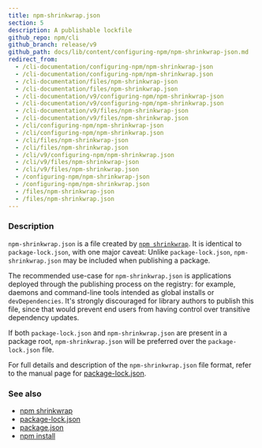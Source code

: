 ```yaml
---
title: npm-shrinkwrap.json
section: 5
description: A publishable lockfile
github_repo: npm/cli
github_branch: release/v9
github_path: docs/lib/content/configuring-npm/npm-shrinkwrap-json.md
redirect_from:
  - /cli-documentation/configuring-npm/npm-shrinkwrap-json
  - /cli-documentation/configuring-npm/npm-shrinkwrap.json
  - /cli-documentation/files/npm-shrinkwrap-json
  - /cli-documentation/files/npm-shrinkwrap.json
  - /cli-documentation/v9/configuring-npm/npm-shrinkwrap-json
  - /cli-documentation/v9/configuring-npm/npm-shrinkwrap.json
  - /cli-documentation/v9/files/npm-shrinkwrap-json
  - /cli-documentation/v9/files/npm-shrinkwrap.json
  - /cli/configuring-npm/npm-shrinkwrap-json
  - /cli/configuring-npm/npm-shrinkwrap.json
  - /cli/files/npm-shrinkwrap-json
  - /cli/files/npm-shrinkwrap.json
  - /cli/v9/configuring-npm/npm-shrinkwrap.json
  - /cli/v9/files/npm-shrinkwrap-json
  - /cli/v9/files/npm-shrinkwrap.json
  - /configuring-npm/npm-shrinkwrap-json
  - /configuring-npm/npm-shrinkwrap.json
  - /files/npm-shrinkwrap-json
  - /files/npm-shrinkwrap.json
---
```


### Description

`npm-shrinkwrap.json` is a file created by [`npm
shrinkwrap`](/cli/v9/commands/npm-shrinkwrap). It is identical to
`package-lock.json`, with one major caveat: Unlike `package-lock.json`,
`npm-shrinkwrap.json` may be included when publishing a package.

The recommended use-case for `npm-shrinkwrap.json` is applications deployed
through the publishing process on the registry: for example, daemons and
command-line tools intended as global installs or `devDependencies`. It's
strongly discouraged for library authors to publish this file, since that
would prevent end users from having control over transitive dependency
updates.

If both `package-lock.json` and `npm-shrinkwrap.json` are present in a
package root, `npm-shrinkwrap.json` will be preferred over the
`package-lock.json` file.

For full details and description of the `npm-shrinkwrap.json` file format,
refer to the manual page for
[package-lock.json](/cli/v9/configuring-npm/package-lock-json).

### See also

* [npm shrinkwrap](/cli/v9/commands/npm-shrinkwrap)
* [package-lock.json](/cli/v9/configuring-npm/package-lock-json)
* [package.json](/cli/v9/configuring-npm/package-json)
* [npm install](/cli/v9/commands/npm-install)
